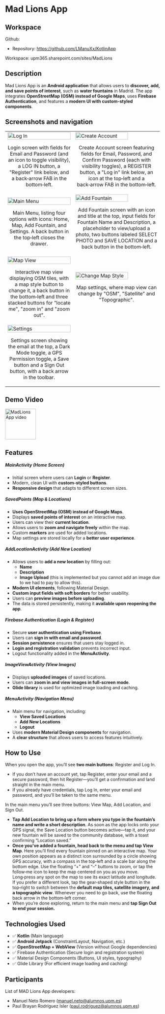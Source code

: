 # Mad Lions App

## Workspace 
Github:  
- Repository: https://github.com/LManuXx/KotlinApp

Workspace: upm365.sharepoint.com/sites/MadLions


## Description
Mad Lions App is an **Android application** that allows users to **discover, add, and save points of interest**, such as **water fountains** in Madrid. The app integrates **OpenStreetMap (OSM) instead of Google Maps**, uses **Firebase Authentication**, and features a **modern UI with custom-styled components**.

## Screenshots and navigation


<table>
  <tr>
    <td>
      <img src="images/LogIn.png" width="100%" alt="Log In"/>
      <p align="center">Login screen with fields for Email and Password (and an icon to toggle visibility), a LOG IN button, a "Register" link below, and a back‑arrow FAB in the bottom‑left.</p>
    </td>
    <td>
      <img src="images/CreateAccount.png" width="80%" alt="Create Account"/>
      <p align="center">Create Account screen featuring fields for Email, Password, and Confirm Password (each with visibility toggles), a REGISTER button, a "Log in" link below, an icon at the top‑left and a back‑arrow FAB in the bottom‑left.</p>
    </td>
  </tr>
  <tr>
    <td>
      <img src="images/MainMenu.png" width="100%" alt="Main Menu"/>
      <p align="center">Main Menu, listing four options with icons: Home, Map, Add Fountain, and Settings. A back button in the top‑left closes the drawer.</p>
    </td>
    <td>
      <img src="images/AddFountain.png" width="80%" alt="Add Fountain"/>
      <p align="center">Add Fountain screen with an icon and title at the top, input fields for Fountain Name and Description, a placeholder to view/upload a photo, two buttons labeled SELECT PHOTO and SAVE LOCATION and a back button in the bottom‑left.</p>
    </td>
  </tr>
  <tr>
    <td>
      <img src="images/MapView.png" width="100%" alt="Map View"/>
      <p align="center">Interactive map view displaying OSM tiles, with a map style button to change it, a back button in the bottom‑left and three stacked buttons for "locate me", "zoom in" and "zoom out".</p>
    </td>
    <td>
      <img src="images/ChangeMapStyle.png" width="80%" alt="Change Map Style"/>
      <p align="center">Map settings, where map view can change by "OSM", "Satellite" and "Topographic".</p>
    </td>
  </tr>
  <tr>
    <td>
      <img src="images/Settings.png" width="100%" alt="Settings"/>
      <p align="center">Settings screen showing the email at the top, a Dark Mode toggle, a GPS Permission toggle, a Save button and a Sign Out button, with a back arrow in the toolbar.</p>
    </td>
  </tr>

</table>



## Demo Video

<a href="https://youtu.be/tJDF_gw2awg">
<img src="images/LogIn.png" alt="MadLions App video" width="100" /> 
</a>

## Features
##### MainActivity (Home Screen)

- Initial screen where users can **Login** or **Register**.
- Modern, clean UI with **custom-styled buttons**.
- **Responsive design** that adapts to different screen sizes.

##### SavedPoints (Map & Locations)
- **Uses OpenStreetMap (OSM) instead of Google Maps**.
- Displays **saved points of interest** on an interactive map.
- Users can view their **current location**.
- Allows users to **zoom and navigate freely** within the map.
- Custom **markers** are used for added locations.
- Map settings are stored locally for a **better user experience**.

##### AddLocationActivity (Add New Location)
- Allows users to **add a new location** by filling out:
  - **Name**
  - **Description**
  - **Image Upload** (this is implemented but you cannot add an image due to we had to pay to allow this).
- **Modern UI elements**, following Material Design.
- **Custom input fields with soft borders** for better usability.
- Users can **preview images before uploading**.
- The data is stored persistently, making it **available upon reopening the app**.

##### Firebase Authentication (Login & Register)
- Secure **user authentication using Firebase**.
- Users can **sign in with email and password**.
- **Session persistence** ensures that users stay logged in.
- **Login and registration validation** prevents incorrect input.
- Logout functionality added in the **MenuActivity**.

##### ImageViewActivity (View Images)
- Displays **uploaded images** of saved locations.
- Users can **zoom in and view images in full-screen mode**.
- **Glide library** is used for optimized image loading and caching.

##### MenuActivity (Navigation Menu)
- Main menu for navigation, including:
  - **View Saved Locations**
  - **Add New Locations**
  - **Logout**
- Uses **modern Material Design components** for navigation.
- A **clear structure** that allows users to access features intuitively.

## How to Use
When you open the app, you’ll see **two main buttons**: Register and Log In.
- If you don’t have an account yet, tap Register, enter your email and a secure password, then hit Register—you’ll get a confirmation and land straight in the main menu.
- If you already have credentials, tap Log In, enter your email and password, and you’ll be taken to the same menu.

In the main menu you’ll see three buttons: View Map, Add Location, and Sign Out.
- **Tap Add Location to bring up a form where you type in the fountain’s name and write a short description**. As soon as the app locks onto your GPS signal, the Save Location button becomes active—tap it, and your new fountain will be saved to the community database, with a toast confirming “Location saved.”
- **Once you’ve added a fountain, head back to the menu and tap View Map**. Here you’ll find every fountain pinned on an interactive map. Your own position appears as a distinct icon surrounded by a circle showing GPS accuracy, with a compass in the top‑left and a scale bar along the bottom edge. Use the floating “+” and “–” buttons to zoom, or tap the follow‑me icon to keep the map centered on you as you move. Long‑press any spot on the map to see its exact latitude and longitude.
If you prefer a different look, tap the gear‑shaped style button in the top‑right to switch between the **default map tiles, satellite imagery, and a topographic view**. Whenever you need to go back, use the floating back arrow in the bottom‑left corner.
- When you’re done exploring, return to the main menu and **tap Sign Out to end your session.**

## Technologies Used
- ✅ **Kotlin** (Main language)
- ✅ **Android Jetpack** (ConstraintLayout, Navigation, etc.)
- ✅ **OpenStreetMap + WebView** (Version without Google dependencies)
- ✅ Firebase Authentication (Secure login and registration system)
- ✅ Material Design Components (Buttons, UI styles, typography)
- ✅ Glide Library (For efficient image loading and caching)

## Participants
List of MAD Lions App developers:
- Manuel Neto Romero (manuel.neto@alumnos.upm.es)
- Paul Brayan Rodríguez Isler (paul.rodriguez@alumnos.upm.es)  


